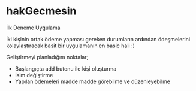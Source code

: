 # hakGecmesin

İlk Deneme Uygulama

İki kişinin ortak ödeme yapması gereken durumların ardından ödeşmelerini kolaylaştıracak basit bir uygulamanın en basic hali :)

Geliştirmeyi planladığım noktalar;

* Başlangıçta add butonu ile kişi oluşturma
* İsim değiştirme
* Yapılan ödemeleri madde madde görebilme ve düzenleyebilme
